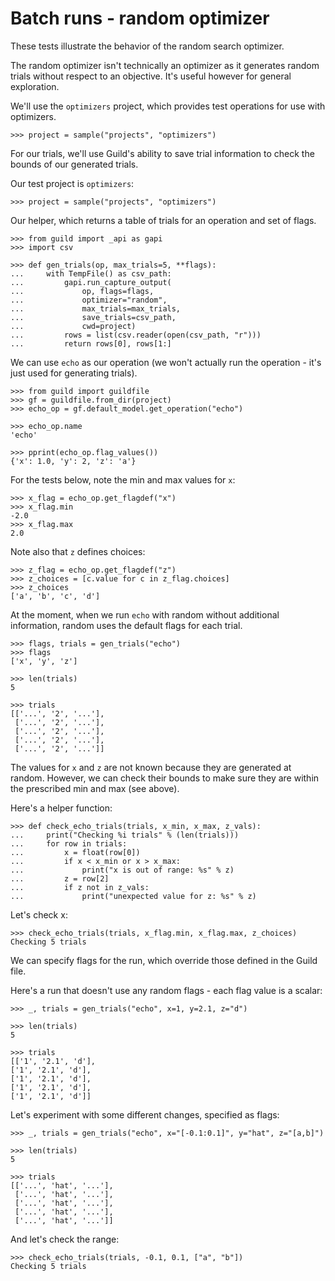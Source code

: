 # Batch runs - random optimizer

These tests illustrate the behavior of the random search optimizer.

The random optimizer isn't technically an optimizer as it generates
random trials without respect to an objective. It's useful however for
general exploration.

We'll use the `optimizers` project, which provides test operations for
use with optimizers.

    >>> project = sample("projects", "optimizers")

For our trials, we'll use Guild's ability to save trial information to
check the bounds of our generated trials.

Our test project is `optimizers`:

    >>> project = sample("projects", "optimizers")

Our helper, which returns a table of trials for an operation and set
of flags.

    >>> from guild import _api as gapi
    >>> import csv

    >>> def gen_trials(op, max_trials=5, **flags):
    ...     with TempFile() as csv_path:
    ...         gapi.run_capture_output(
    ...             op, flags=flags,
    ...             optimizer="random",
    ...             max_trials=max_trials,
    ...             save_trials=csv_path,
    ...             cwd=project)
    ...         rows = list(csv.reader(open(csv_path, "r")))
    ...         return rows[0], rows[1:]

We can use `echo` as our operation (we won't actually run the
operation - it's just used for generating trials).

    >>> from guild import guildfile
    >>> gf = guildfile.from_dir(project)
    >>> echo_op = gf.default_model.get_operation("echo")

    >>> echo_op.name
    'echo'

    >>> pprint(echo_op.flag_values())
    {'x': 1.0, 'y': 2, 'z': 'a'}

For the tests below, note the min and max values for `x`:

    >>> x_flag = echo_op.get_flagdef("x")
    >>> x_flag.min
    -2.0
    >>> x_flag.max
    2.0

Note also that `z` defines choices:

    >>> z_flag = echo_op.get_flagdef("z")
    >>> z_choices = [c.value for c in z_flag.choices]
    >>> z_choices
    ['a', 'b', 'c', 'd']

At the moment, when we run `echo` with random without additional
information, random uses the default flags for each trial.

    >>> flags, trials = gen_trials("echo")
    >>> flags
    ['x', 'y', 'z']

    >>> len(trials)
    5

    >>> trials
    [['...', '2', '...'],
     ['...', '2', '...'],
     ['...', '2', '...'],
     ['...', '2', '...'],
     ['...', '2', '...']]

The values for `x` and `z` are not known because they are generated at
random. However, we can check their bounds to make sure they are
within the prescribed min and max (see above).

Here's a helper function:

    >>> def check_echo_trials(trials, x_min, x_max, z_vals):
    ...     print("Checking %i trials" % (len(trials)))
    ...     for row in trials:
    ...         x = float(row[0])
    ...         if x < x_min or x > x_max:
    ...             print("x is out of range: %s" % z)
    ...         z = row[2]
    ...         if z not in z_vals:
    ...             print("unexpected value for z: %s" % z)

Let's check x:

    >>> check_echo_trials(trials, x_flag.min, x_flag.max, z_choices)
    Checking 5 trials

We can specify flags for the run, which override those defined in the
Guild file.

Here's a run that doesn't use any random flags - each flag value is a
scalar:

    >>> _, trials = gen_trials("echo", x=1, y=2.1, z="d")

    >>> len(trials)
    5

    >>> trials
    [['1', '2.1', 'd'],
    ['1', '2.1', 'd'],
    ['1', '2.1', 'd'],
    ['1', '2.1', 'd'],
    ['1', '2.1', 'd']]

Let's experiment with some different changes, specified as flags:

    >>> _, trials = gen_trials("echo", x="[-0.1:0.1]", y="hat", z="[a,b]")

    >>> len(trials)
    5

    >>> trials
    [['...', 'hat', '...'],
     ['...', 'hat', '...'],
     ['...', 'hat', '...'],
     ['...', 'hat', '...'],
     ['...', 'hat', '...']]

And let's check the range:

    >>> check_echo_trials(trials, -0.1, 0.1, ["a", "b"])
    Checking 5 trials
